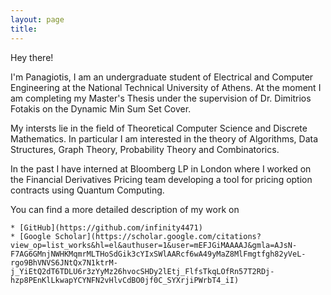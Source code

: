 ```yaml
---
layout: page
title:
---
```


Hey there!

I'm Panagiotis, I am an undergraduate student of Electrical and Computer
Engineering at the National Technical University of Athens. At the moment I am
completing my Master's Thesis under the supervision of Dr. Dimitrios Fotakis on
the Dynamic Min Sum Set Cover.

My intersts lie in the field of Theoretical Computer Science and Discrete
Mathematics. In particular I am interested in the theory of Algorithms, Data
Structures, Graph Theory, Probability Theory and Combinatorics.

In the past I have interned at Bloomberg LP in London where I worked on the
Financial Derivatives Pricing team developing a tool for pricing option
contracts using Quantum Computing.

You can find a more detailed description of my work on
    
    * [GitHub](https://github.com/infinity4471)
    * [Google Scholar](https://scholar.google.com/citations?view_op=list_works&hl=el&authuser=1&user=mEFJGiMAAAAJ&gmla=AJsN-F7AG6GMnjNWHKMqmrMLTHoSdGik3cYIxSWlAARcf6wA49yMaZ8MlFmgtfgh82yVeL-rgo9BhVNVS6JNtQx7N1ktrM-j_YiEtQ2dT6TDLU6r3zYyMz26hvocSHDy2lEtj_FlfsTkqLOfRn57T2RDj-hzp8PEnKlLkwapYCYNFN2vHlvCdBO0jf0C_SYXrjiPWrbT4_iI)
